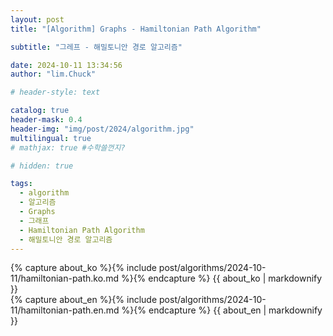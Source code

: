```yaml
---
layout: post
title: "[Algorithm] Graphs - Hamiltonian Path Algorithm"

subtitle: "그레프 - 해밀토니안 경로 알고리즘"

date: 2024-10-11 13:34:56
author: "lim.Chuck"

# header-style: text

catalog: true
header-mask: 0.4
header-img: "img/post/2024/algorithm.jpg"
multilingual: true
# mathjax: true #수학쓸껀지?

# hidden: true

tags:
  - algorithm
  - 알고리즘
  - Graphs
  - 그래프
  - Hamiltonian Path Algorithm
  - 해밀토니안 경로 알고리즘
---
```


<div class="ko post-container">
    {% capture about_ko %}{% include post/algorithms/2024-10-11/hamiltonian-path.ko.md %}{% endcapture %}
    {{ about_ko | markdownify }}
</div>
<div class="en post-container">
    {% capture about_en %}{% include post/algorithms/2024-10-11/hamiltonian-path.en.md %}{% endcapture %}
    {{ about_en | markdownify }}
</div>
